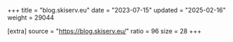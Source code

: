 +++
title = "blog.skiserv.eu"
date = "2023-07-15"
updated = "2025-02-16"
weight = 29044

[extra]
source = "https://blog.skiserv.eu/"
ratio = 96
size = 28
+++
